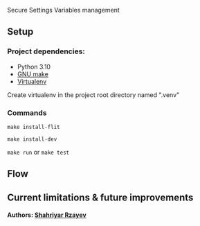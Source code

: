 Secure Settings Variables management


## Setup
### Project dependencies:
 * Python 3.10
 * [GNU make](https://www.gnu.org/software/make/)
 * [Virtualenv](https://virtualenv.pypa.io/en/latest/)

Create virtualenv in the project root directory named ".venv"

### Commands

`make install-flit`

`make install-dev`

`make run` or `make test`


## Flow


## Current limitations & future improvements

#### Authors:  [Shahriyar Rzayev](mailto:rzayev.sehriyar@gmail.com)


